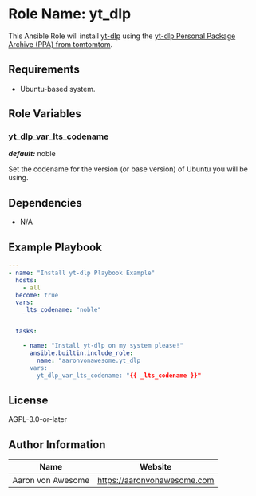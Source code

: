 # Role Name: yt_dlp

This Ansible Role will install [yt-dlp](https://github.com/yt-dlp/yt-dlp) using the [yt-dlp Personal Package Archive (PPA) from tomtomtom](https://launchpad.net/~tomtomtom/+archive/ubuntu/yt-dlp).

## Requirements

- Ubuntu-based system.

## Role Variables

### yt_dlp_var_lts_codename

***default:*** noble

Set the codename for the version (or base version) of Ubuntu you will be using.

## Dependencies

- N/A

## Example Playbook

```yaml
---
- name: "Install yt-dlp Playbook Example"
  hosts:
    - all
  become: true
  vars:
    _lts_codename: "noble"


  tasks:

    - name: "Install yt-dlp on my system please!"
      ansible.builtin.include_role:
        name: "aaronvonawesome.yt_dlp
      vars:
        yt_dlp_var_lts_codename: "{{ _lts_codename }}"
```

## License

AGPL-3.0-or-later

## Author Information

| Name | Website |
| --  | -- |
| Aaron von Awesome | https://aaronvonawesome.com |
